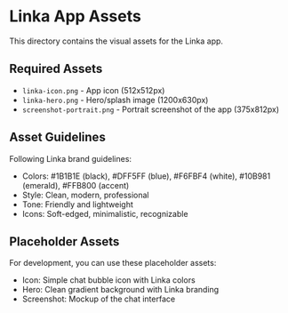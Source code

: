 # Linka App Assets

This directory contains the visual assets for the Linka app.

## Required Assets

- `linka-icon.png` - App icon (512x512px)
- `linka-hero.png` - Hero/splash image (1200x630px)
- `screenshot-portrait.png` - Portrait screenshot of the app (375x812px)

## Asset Guidelines

Following Linka brand guidelines:
- Colors: #1B1B1E (black), #DFF5FF (blue), #F6FBF4 (white), #10B981 (emerald), #FFB800 (accent)
- Style: Clean, modern, professional
- Tone: Friendly and lightweight
- Icons: Soft-edged, minimalistic, recognizable

## Placeholder Assets

For development, you can use these placeholder assets:
- Icon: Simple chat bubble icon with Linka colors
- Hero: Clean gradient background with Linka branding
- Screenshot: Mockup of the chat interface

